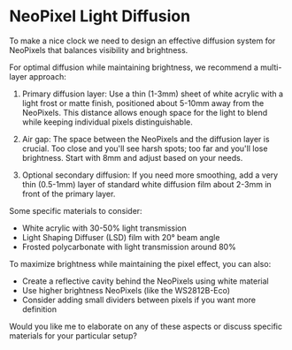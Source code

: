 # NeoPixel Light Diffusion

To make a nice clock we need to design an effective diffusion system for NeoPixels that balances visibility and brightness.

For optimal diffusion while maintaining brightness, we recommend a multi-layer approach:

1. Primary diffusion layer: Use a thin (1-3mm) sheet of white acrylic with a light frost or matte finish, positioned about 5-10mm away from the NeoPixels. This distance allows enough space for the light to blend while keeping individual pixels distinguishable.

2. Air gap: The space between the NeoPixels and the diffusion layer is crucial. Too close and you'll see harsh spots; too far and you'll lose brightness. Start with 8mm and adjust based on your needs.

3. Optional secondary diffusion: If you need more smoothing, add a very thin (0.5-1mm) layer of standard white diffusion film about 2-3mm in front of the primary layer.

Some specific materials to consider:
- White acrylic with 30-50% light transmission
- Light Shaping Diffuser (LSD) film with 20° beam angle
- Frosted polycarbonate with light transmission around 80%

To maximize brightness while maintaining the pixel effect, you can also:
- Create a reflective cavity behind the NeoPixels using white material
- Use higher brightness NeoPixels (like the WS2812B-Eco)
- Consider adding small dividers between pixels if you want more definition

Would you like me to elaborate on any of these aspects or discuss specific materials for your particular setup?